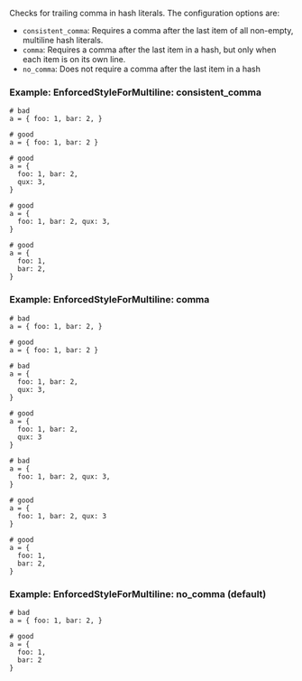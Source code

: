 Checks for trailing comma in hash literals.
The configuration options are:

* `consistent_comma`: Requires a comma after the
last item of all non-empty, multiline hash literals.
* `comma`: Requires a comma after the last item in a hash,
but only when each item is on its own line.
* `no_comma`: Does not require a comma after the
last item in a hash

### Example: EnforcedStyleForMultiline: consistent_comma

    # bad
    a = { foo: 1, bar: 2, }

    # good
    a = { foo: 1, bar: 2 }

    # good
    a = {
      foo: 1, bar: 2,
      qux: 3,
    }

    # good
    a = {
      foo: 1, bar: 2, qux: 3,
    }

    # good
    a = {
      foo: 1,
      bar: 2,
    }

### Example: EnforcedStyleForMultiline: comma

    # bad
    a = { foo: 1, bar: 2, }

    # good
    a = { foo: 1, bar: 2 }

    # bad
    a = {
      foo: 1, bar: 2,
      qux: 3,
    }

    # good
    a = {
      foo: 1, bar: 2,
      qux: 3
    }

    # bad
    a = {
      foo: 1, bar: 2, qux: 3,
    }

    # good
    a = {
      foo: 1, bar: 2, qux: 3
    }

    # good
    a = {
      foo: 1,
      bar: 2,
    }

### Example: EnforcedStyleForMultiline: no_comma (default)

    # bad
    a = { foo: 1, bar: 2, }

    # good
    a = {
      foo: 1,
      bar: 2
    }